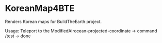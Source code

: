 # KoreanMap4BTE
Renders Korean maps for BuildTheEarth project.

Usage:
Teleport to the ModifiedAirocean-projected-coordinate -> command /test -> done
